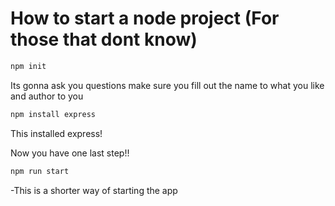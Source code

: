 
# How to start a node project (For those that dont know) 

```bash
npm init
```
Its gonna ask you questions make sure you fill out the name to what you like and author to you



```bash
npm install express
```
This installed express!


Now you have one last step!!

```bash
npm run start
```
-This is a shorter way of starting the app
